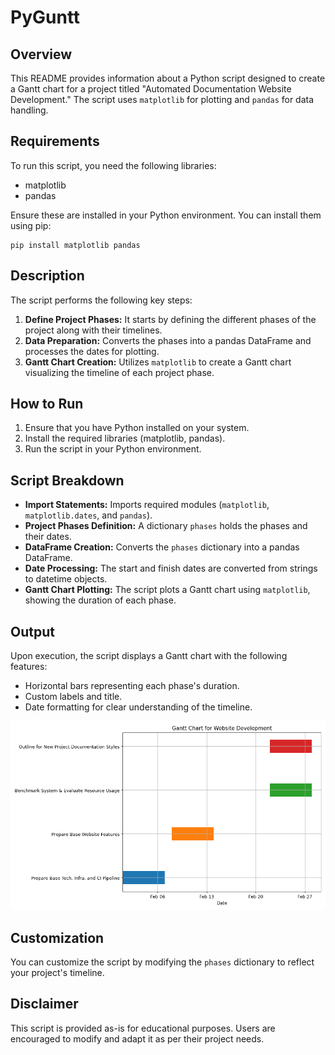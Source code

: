 # PyGuntt 

## Overview
This README provides information about a Python script designed to create a Gantt chart for a project titled "Automated Documentation Website Development." The script uses `matplotlib` for plotting and `pandas` for data handling.

## Requirements
To run this script, you need the following libraries:
- matplotlib
- pandas

Ensure these are installed in your Python environment. You can install them using pip:
```
pip install matplotlib pandas
```

## Description
The script performs the following key steps:
1. **Define Project Phases:** It starts by defining the different phases of the project along with their timelines.
2. **Data Preparation:** Converts the phases into a pandas DataFrame and processes the dates for plotting.
3. **Gantt Chart Creation:** Utilizes `matplotlib` to create a Gantt chart visualizing the timeline of each project phase.

## How to Run
1. Ensure that you have Python installed on your system.
2. Install the required libraries (matplotlib, pandas).
3. Run the script in your Python environment.

## Script Breakdown
- **Import Statements:** Imports required modules (`matplotlib`, `matplotlib.dates`, and `pandas`).
- **Project Phases Definition:** A dictionary `phases` holds the phases and their dates.
- **DataFrame Creation:** Converts the `phases` dictionary into a pandas DataFrame.
- **Date Processing:** The start and finish dates are converted from strings to datetime objects.
- **Gantt Chart Plotting:** The script plots a Gantt chart using `matplotlib`, showing the duration of each phase.

## Output
Upon execution, the script displays a Gantt chart with the following features:
- Horizontal bars representing each phase's duration.
- Custom labels and title.
- Date formatting for clear understanding of the timeline.

![Sample Output ](Docs/sample-gunnt.png "PyGuntt Sample")


## Customization
You can customize the script by modifying the `phases` dictionary to reflect your project's timeline.

## Disclaimer
This script is provided as-is for educational purposes. Users are encouraged to modify and adapt it as per their project needs.